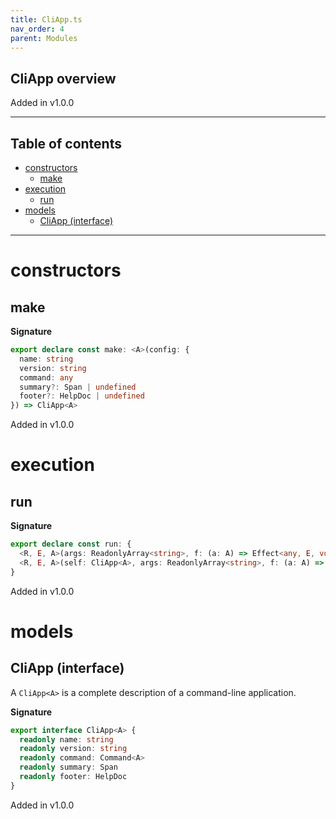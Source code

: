 ```yaml
---
title: CliApp.ts
nav_order: 4
parent: Modules
---
```


## CliApp overview

Added in v1.0.0

---

<h2 class="text-delta">Table of contents</h2>

- [constructors](#constructors)
  - [make](#make)
- [execution](#execution)
  - [run](#run)
- [models](#models)
  - [CliApp (interface)](#cliapp-interface)

---

# constructors

## make

**Signature**

```ts
export declare const make: <A>(config: {
  name: string
  version: string
  command: any
  summary?: Span | undefined
  footer?: HelpDoc | undefined
}) => CliApp<A>
```

Added in v1.0.0

# execution

## run

**Signature**

```ts
export declare const run: {
  <R, E, A>(args: ReadonlyArray<string>, f: (a: A) => Effect<any, E, void>): (self: CliApp<A>) => Effect<any, any, void>
  <R, E, A>(self: CliApp<A>, args: ReadonlyArray<string>, f: (a: A) => Effect<any, E, void>): Effect<any, any, void>
}
```

Added in v1.0.0

# models

## CliApp (interface)

A `CliApp<A>` is a complete description of a command-line application.

**Signature**

```ts
export interface CliApp<A> {
  readonly name: string
  readonly version: string
  readonly command: Command<A>
  readonly summary: Span
  readonly footer: HelpDoc
}
```

Added in v1.0.0
